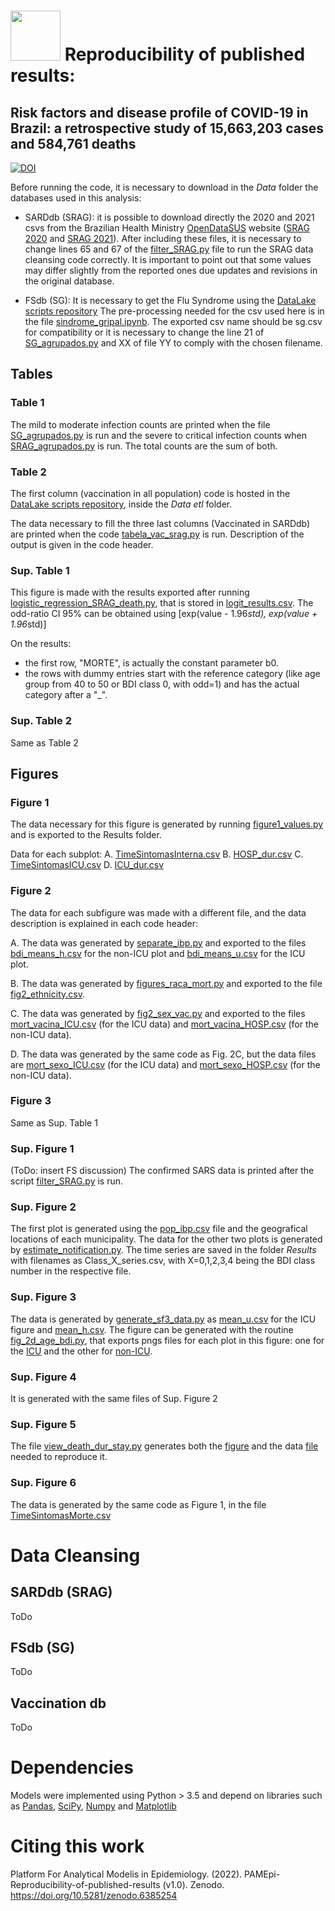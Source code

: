 # <img src="https://github.com/PAMepi/PAMepi_scripts_datalake/blob/main/Images/logo.png" width="80"/>  Reproducibility of published results: 

## Risk factors and disease profile of COVID-19 in Brazil: a retrospective study of 15,663,203 cases and 584,761 deaths

[![DOI](https://zenodo.org/badge/396775199.svg)](https://doi.org/10.5281/zenodo.6385254)

Before running the code, it is necessary to download in the *Data* folder the
databases used in this analysis:

- SARDdb (SRAG): it is possible to download directly the 2020 and 2021 csvs from
the Brazilian Health Ministry [OpenDataSUS](https://opendatasus.saude.gov.br/)
website ([SRAG 2020](https://opendatasus.saude.gov.br/dataset/srag-2020) and
[SRAG 2021](https://opendatasus.saude.gov.br/dataset/srag-2021-e-2022)). After 
including these files, it is necessary to change lines 65 and 67 of the [filter_SRAG.py](Code/filter_SRAG.py)
file to run the SRAG data cleansing code correctly. It is important to point out
that some values may differ slightly from the reported ones due updates and 
revisions in the original database.

- FSdb (SG): It is necessary to get the Flu Syndrome using the 
[DataLake scripts repository](https://github.com/PAMepi/PAMepi_scripts_datalake)
The pre-processing needed for the csv used here is in the file [sindrome_gripal.ipynb](https://github.com/PAMepi/PAMepi_scripts_datalake/blob/main/Data%20etl/sindrome_gripal.ipynb). The exported csv name should be sg.csv for 
compatibility or it is necessary to change the line 21 of [SG_agrupados.py](Code/SG_agrupados.py) and
XX of file YY to comply with the chosen filename.


## Tables

### Table 1

The mild to moderate infection counts are printed when the file [SG_agrupados.py](Code/SG_agrupados.py)
is run and the severe to critical infection counts when [SRAG_agrupados.py](Code/SRAG_agrupados.py)
is run. The total counts are the sum of both.

### Table 2

The first column (vaccination in all population) code is hosted in the
[DataLake scripts repository](https://github.com/PAMepi/PAMepi_scripts_datalake),
inside the *Data etl* folder.

The data necessary to fill the three last columns (Vaccinated in SARDdb) are
printed when the code [tabela_vac_srag.py](Code/tabela_vac_srag.py) is run.
Description of the output is given in the code header.

### Sup. Table 1

This figure is made with the results exported after running [logistic_regression_SRAG_death.py](Code/logistic_regression_SRAG_death.py),
that is stored in [logit_results.csv](Results/logit_results.csv). The odd-ratio CI 95\% can be
obtained using \[exp(value - 1.96*std), exp(value + 1.96*std)\]

On the results:
- the first row, "MORTE", is actually the constant parameter b0.
- the rows with dummy entries start with the reference category (like
age group from 40 to 50 or BDI class 0, with odd=1) and has the actual category
after a "\_".

### Sup. Table 2

Same as Table 2

## Figures


### Figure 1

The data necessary for this figure is generated by running [figure1_values.py](Code/figure1_values.py)
and is exported to the Results folder.

Data for each subplot:
A. [TimeSintomasInterna.csv](Results/TimeSintomasInterna.csv)
B. [HOSP_dur.csv](Results/HOSP_dur.csv)
C. [TimeSintomasICU.csv](Results/TimeSintomasICU.csv)
D. [ICU_dur.csv](Results/ICU_dur.csv)


### Figure 2

The data for each subfigure was made with a different file, and the data 
description is explained in each code header:

A. The data was generated by [separate_ibp.py](Code/separate_ibp.py)
and exported to the files [bdi_means_h.csv](Results/bdi_means_h.csv) for the 
non-ICU plot and [bdi_means_u.csv](Results/bdi_means_u.csv) for the ICU plot.

B. The data was generated by [figures_raca_mort.py](Code/figures_raca_mort.py)
and exported to the file [fig2_ethnicity.csv](Results/fig2_ethnicity.csv).

C. The data was generated by [fig2_sex_vac.py](Code/fig2_sex_vac.py)
and exported to the files [mort_vacina_ICU.csv](Results/mort_vacina_ICU.csv) (for the ICU data)
and [mort_vacina_HOSP.csv](Results/mort_vacina_HOSP.csv) (for the non-ICU data).

D. The data was generated by the same code as Fig. 2C, but the data files are
[mort_sexo_ICU.csv](Results/mort_vacina_ICU.csv) (for the ICU data)
and [mort_sexo_HOSP.csv](Results/mort_vacina_HOSP.csv) (for the non-ICU data).

### Figure 3

Same as Sup. Table 1

### Sup. Figure 1

(ToDo: insert FS discussion)
The confirmed SARS data is printed after the script [filter_SRAG.py](Code/filter_SRAG.py) is run.

### Sup. Figure 2

The first plot is generated using the [pop_ibp.csv](Data/pop_ibp.csv) file and
the geografical locations of each municipality.
The data for the other two plots is generated by [estimate_notification.py](Code/estimate_notification.py).
The time series are saved in the folder *Results* with filenames as
Class\_X\_series.csv, with X=0,1,2,3,4 being the BDI class number in the 
respective file.

### Sup. Figure 3

The data is generated by [generate_sf3_data.py](Code/generate_sf3_data.py) as
[mean_u.csv](Results/mean_u.csv) for the ICU figure and [mean_h.csv](Results/mean_h.csv).
The figure can be generated with the routine [fig_2d_age_bdi.py](Code/fig_2d_age_bdi.py),
that exports pngs files for each plot in this figure: one for the [ICU](Figures/contour_ICU_mortality.png)
and the other for [non-ICU](Figures/contour_HOSP_mortality.png).

### Sup. Figure 4

It is generated with the same files of Sup. Figure 2

### Sup. Figure 5

The file [view_death_dur_stay.py](Code/view_death_dur_stay.py) generates
both the [figure](Figures/SFig5.png) and the data [file](Results/mort_dur_hosp.csv) needed to reproduce it.

### Sup. Figure 6

The data is generated by the same code as Figure 1, in the file [TimeSintomasMorte.csv](Results/TimeSintomasMorte.csv)

# Data Cleansing

## SARDdb (SRAG)

ToDo

## FSdb (SG)

ToDo

## Vaccination db

ToDo

# Dependencies

Models were implemented using Python > 3.5 and depend on libraries such as [Pandas](https://github.com/pandas-dev/pandas), [SciPy](https://github.com/scipy/scipy), [Numpy](https://github.com/numpy/numpy) and [Matplotlib](https://github.com/matplotlib/matplotlib) 


# Citing this work

Platform For Analytical Modelis in Epidemiology. (2022). PAMEpi-Reproducibility-of-published-results (v1.0). Zenodo. https://doi.org/10.5281/zenodo.6385254

